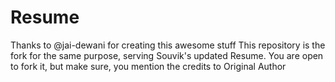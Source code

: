 # Resume

Thanks to @jai-dewani for creating this awesome stuff
This repository is the fork for the same purpose, serving Souvik's updated Resume. You are open to fork it, but make sure, you mention the credits to Original Author
